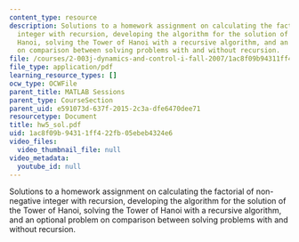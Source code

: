 ```yaml
---
content_type: resource
description: Solutions to a homework assignment on calculating the factorial of non-negative
  integer with recursion, developing the algorithm for the solution of the Tower of
  Hanoi, solving the Tower of Hanoi with a recursive algorithm, and an optional problem
  on comparison between solving problems with and without recursion.
file: /courses/2-003j-dynamics-and-control-i-fall-2007/1ac8f09b94311ff422fb05ebeb4324e6_hw5_sol.pdf
file_type: application/pdf
learning_resource_types: []
ocw_type: OCWFile
parent_title: MATLAB Sessions
parent_type: CourseSection
parent_uid: e591073d-637f-2015-2c3a-dfe6470dee71
resourcetype: Document
title: hw5_sol.pdf
uid: 1ac8f09b-9431-1ff4-22fb-05ebeb4324e6
video_files:
  video_thumbnail_file: null
video_metadata:
  youtube_id: null
---
```

Solutions to a homework assignment on calculating the factorial of non-negative integer with recursion, developing the algorithm for the solution of the Tower of Hanoi, solving the Tower of Hanoi with a recursive algorithm, and an optional problem on comparison between solving problems with and without recursion.

